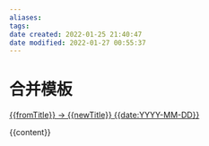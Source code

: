 ```yaml
---
aliases: 
tags: 
date created: 2022-01-25 21:40:47
date modified: 2022-01-27 00:55:37
---
```


# 合并模板

<u>{{fromTitle}} -> {{newTitle}} {{date:YYYY-MM-DD}}</u>

{{content}}
